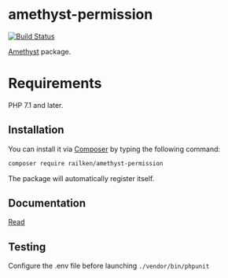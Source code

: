 # amethyst-permission

[![Build Status](https://travis-ci.org/railken/amethyst-permission.svg?branch=master)](https://travis-ci.org/railken/amethyst-permission)

[Amethyst](https://github.com/railken/amethyst) package.

# Requirements

PHP 7.1 and later.

## Installation

You can install it via [Composer](https://getcomposer.org/) by typing the following command:

```bash
composer require railken/amethyst-permission
```

The package will automatically register itself.

## Documentation

[Read](docs/index.md)

## Testing

Configure the .env file before launching `./vendor/bin/phpunit`
